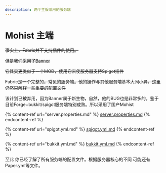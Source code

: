 ```yaml
---
description: 两个主服采用的服务端
---
```


# Mohist 主端

~~事实上，Fabric并不支持插件的使用。~~

~~但是我们采用了~~[~~Banner~~ ](https://ci.codemc.io/job/MohistMC/job/Banner-1.20/)

~~它其实更类似于一个MOD，使用它来使服务器支持Spigot插件~~

~~Fabric是一个完整的，常见的服务端。他的操作与其他服务端基本大同小异。这里仍然只解释一些重要的配置文件~~

该计划已被弃用，因为Banner属于新生物，自然，他的BUG也是非常多的。鉴于目前Forge+bukkit/spigot服务端特别成熟。所以采用了国产Mohist



{% content-ref url="server.properties.md" %}
[server.properties.md](server.properties.md)
{% endcontent-ref %}

{% content-ref url="spigot.yml.md" %}
[spigot.yml.md](spigot.yml.md)
{% endcontent-ref %}

{% content-ref url="bukkit.yml.md" %}
[bukkit.yml.md](bukkit.yml.md)
{% endcontent-ref %}



至此 你已经了解了所有服务端的配置文件。根据服务器核心的不同 可能还有Paper.yml等文件。
